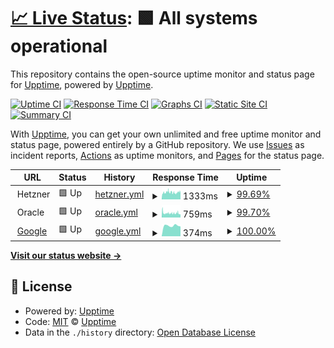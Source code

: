# [📈 Live Status](https://stephanschorer.github.io/upptime/): <!--live status--> **🟩 All systems operational**

This repository contains the open-source uptime monitor and status page for [Upptime](https://upptime.js.org), powered by [Upptime](https://github.com/upptime/upptime).

[![Uptime CI](https://github.com/stiefel1234eu/upptime/workflows/Uptime%20CI/badge.svg)](https://github.com/stiefel1234eu/upptime/actions?query=workflow%3A%22Uptime+CI%22)
[![Response Time CI](https://github.com/stiefel1234eu/upptime/workflows/Response%20Time%20CI/badge.svg)](https://github.com/stiefel1234eu/upptime/actions?query=workflow%3A%22Response+Time+CI%22)
[![Graphs CI](https://github.com/stiefel1234eu/upptime/workflows/Graphs%20CI/badge.svg)](https://github.com/stiefel1234eu/upptime/actions?query=workflow%3A%22Graphs+CI%22)
[![Static Site CI](https://github.com/stiefel1234eu/upptime/workflows/Static%20Site%20CI/badge.svg)](https://github.com/stiefel1234eu/upptime/actions?query=workflow%3A%22Static+Site+CI%22)
[![Summary CI](https://github.com/stiefel1234eu/upptime/workflows/Summary%20CI/badge.svg)](https://github.com/stiefel1234eu/upptime/actions?query=workflow%3A%22Summary+CI%22)

With [Upptime](https://upptime.js.org), you can get your own unlimited and free uptime monitor and status page, powered entirely by a GitHub repository. We use [Issues](https://github.com/upptime/upptime/issues) as incident reports, [Actions](https://github.com/stiefel1234eu/upptime/actions) as uptime monitors, and [Pages](https://upptime.github.io/upptime) for the status page.

<!--start: status pages-->
<!-- This summary is generated by Upptime (https://github.com/upptime/upptime) -->
<!-- Do not edit this manually, your changes will be overwritten -->
<!-- prettier-ignore -->
| URL | Status | History | Response Time | Uptime |
| --- | ------ | ------- | ------------- | ------ |
| <img alt="" src="https://icons.duckduckgo.com/ip3/null.ico" height="13"> Hetzner | 🟩 Up | [hetzner.yml](https://github.com/stephanschorer/upptime/commits/HEAD/history/hetzner.yml) | <details><summary><img alt="Response time graph" src="./graphs/hetzner/response-time-week.png" height="20"> 1333ms</summary><br><a href="https://stephanschorer.github.io/upptime/history/hetzner"><img alt="Response time 1312" src="https://img.shields.io/endpoint?url=https%3A%2F%2Fraw.githubusercontent.com%2Fstephanschorer%2Fupptime%2FHEAD%2Fapi%2Fhetzner%2Fresponse-time.json"></a><br><a href="https://stephanschorer.github.io/upptime/history/hetzner"><img alt="24-hour response time 1396" src="https://img.shields.io/endpoint?url=https%3A%2F%2Fraw.githubusercontent.com%2Fstephanschorer%2Fupptime%2FHEAD%2Fapi%2Fhetzner%2Fresponse-time-day.json"></a><br><a href="https://stephanschorer.github.io/upptime/history/hetzner"><img alt="7-day response time 1333" src="https://img.shields.io/endpoint?url=https%3A%2F%2Fraw.githubusercontent.com%2Fstephanschorer%2Fupptime%2FHEAD%2Fapi%2Fhetzner%2Fresponse-time-week.json"></a><br><a href="https://stephanschorer.github.io/upptime/history/hetzner"><img alt="30-day response time 1481" src="https://img.shields.io/endpoint?url=https%3A%2F%2Fraw.githubusercontent.com%2Fstephanschorer%2Fupptime%2FHEAD%2Fapi%2Fhetzner%2Fresponse-time-month.json"></a><br><a href="https://stephanschorer.github.io/upptime/history/hetzner"><img alt="1-year response time 1488" src="https://img.shields.io/endpoint?url=https%3A%2F%2Fraw.githubusercontent.com%2Fstephanschorer%2Fupptime%2FHEAD%2Fapi%2Fhetzner%2Fresponse-time-year.json"></a></details> | <details><summary><a href="https://stephanschorer.github.io/upptime/history/hetzner">99.69%</a></summary><a href="https://stephanschorer.github.io/upptime/history/hetzner"><img alt="All-time uptime 99.22%" src="https://img.shields.io/endpoint?url=https%3A%2F%2Fraw.githubusercontent.com%2Fstephanschorer%2Fupptime%2FHEAD%2Fapi%2Fhetzner%2Fuptime.json"></a><br><a href="https://stephanschorer.github.io/upptime/history/hetzner"><img alt="24-hour uptime 99.04%" src="https://img.shields.io/endpoint?url=https%3A%2F%2Fraw.githubusercontent.com%2Fstephanschorer%2Fupptime%2FHEAD%2Fapi%2Fhetzner%2Fuptime-day.json"></a><br><a href="https://stephanschorer.github.io/upptime/history/hetzner"><img alt="7-day uptime 99.69%" src="https://img.shields.io/endpoint?url=https%3A%2F%2Fraw.githubusercontent.com%2Fstephanschorer%2Fupptime%2FHEAD%2Fapi%2Fhetzner%2Fuptime-week.json"></a><br><a href="https://stephanschorer.github.io/upptime/history/hetzner"><img alt="30-day uptime 99.15%" src="https://img.shields.io/endpoint?url=https%3A%2F%2Fraw.githubusercontent.com%2Fstephanschorer%2Fupptime%2FHEAD%2Fapi%2Fhetzner%2Fuptime-month.json"></a><br><a href="https://stephanschorer.github.io/upptime/history/hetzner"><img alt="1-year uptime 98.68%" src="https://img.shields.io/endpoint?url=https%3A%2F%2Fraw.githubusercontent.com%2Fstephanschorer%2Fupptime%2FHEAD%2Fapi%2Fhetzner%2Fuptime-year.json"></a></details>
| <img alt="" src="https://icons.duckduckgo.com/ip3/null.ico" height="13"> Oracle | 🟩 Up | [oracle.yml](https://github.com/stephanschorer/upptime/commits/HEAD/history/oracle.yml) | <details><summary><img alt="Response time graph" src="./graphs/oracle/response-time-week.png" height="20"> 759ms</summary><br><a href="https://stephanschorer.github.io/upptime/history/oracle"><img alt="Response time 800" src="https://img.shields.io/endpoint?url=https%3A%2F%2Fraw.githubusercontent.com%2Fstephanschorer%2Fupptime%2FHEAD%2Fapi%2Foracle%2Fresponse-time.json"></a><br><a href="https://stephanschorer.github.io/upptime/history/oracle"><img alt="24-hour response time 618" src="https://img.shields.io/endpoint?url=https%3A%2F%2Fraw.githubusercontent.com%2Fstephanschorer%2Fupptime%2FHEAD%2Fapi%2Foracle%2Fresponse-time-day.json"></a><br><a href="https://stephanschorer.github.io/upptime/history/oracle"><img alt="7-day response time 759" src="https://img.shields.io/endpoint?url=https%3A%2F%2Fraw.githubusercontent.com%2Fstephanschorer%2Fupptime%2FHEAD%2Fapi%2Foracle%2Fresponse-time-week.json"></a><br><a href="https://stephanschorer.github.io/upptime/history/oracle"><img alt="30-day response time 888" src="https://img.shields.io/endpoint?url=https%3A%2F%2Fraw.githubusercontent.com%2Fstephanschorer%2Fupptime%2FHEAD%2Fapi%2Foracle%2Fresponse-time-month.json"></a><br><a href="https://stephanschorer.github.io/upptime/history/oracle"><img alt="1-year response time 925" src="https://img.shields.io/endpoint?url=https%3A%2F%2Fraw.githubusercontent.com%2Fstephanschorer%2Fupptime%2FHEAD%2Fapi%2Foracle%2Fresponse-time-year.json"></a></details> | <details><summary><a href="https://stephanschorer.github.io/upptime/history/oracle">99.70%</a></summary><a href="https://stephanschorer.github.io/upptime/history/oracle"><img alt="All-time uptime 80.78%" src="https://img.shields.io/endpoint?url=https%3A%2F%2Fraw.githubusercontent.com%2Fstephanschorer%2Fupptime%2FHEAD%2Fapi%2Foracle%2Fuptime.json"></a><br><a href="https://stephanschorer.github.io/upptime/history/oracle"><img alt="24-hour uptime 99.07%" src="https://img.shields.io/endpoint?url=https%3A%2F%2Fraw.githubusercontent.com%2Fstephanschorer%2Fupptime%2FHEAD%2Fapi%2Foracle%2Fuptime-day.json"></a><br><a href="https://stephanschorer.github.io/upptime/history/oracle"><img alt="7-day uptime 99.70%" src="https://img.shields.io/endpoint?url=https%3A%2F%2Fraw.githubusercontent.com%2Fstephanschorer%2Fupptime%2FHEAD%2Fapi%2Foracle%2Fuptime-week.json"></a><br><a href="https://stephanschorer.github.io/upptime/history/oracle"><img alt="30-day uptime 99.17%" src="https://img.shields.io/endpoint?url=https%3A%2F%2Fraw.githubusercontent.com%2Fstephanschorer%2Fupptime%2FHEAD%2Fapi%2Foracle%2Fuptime-month.json"></a><br><a href="https://stephanschorer.github.io/upptime/history/oracle"><img alt="1-year uptime 67.51%" src="https://img.shields.io/endpoint?url=https%3A%2F%2Fraw.githubusercontent.com%2Fstephanschorer%2Fupptime%2FHEAD%2Fapi%2Foracle%2Fuptime-year.json"></a></details>
| <img alt="" src="https://icons.duckduckgo.com/ip3/google.de.ico" height="13"> [Google](https://google.de) | 🟩 Up | [google.yml](https://github.com/stephanschorer/upptime/commits/HEAD/history/google.yml) | <details><summary><img alt="Response time graph" src="./graphs/google/response-time-week.png" height="20"> 374ms</summary><br><a href="https://stephanschorer.github.io/upptime/history/google"><img alt="Response time 339" src="https://img.shields.io/endpoint?url=https%3A%2F%2Fraw.githubusercontent.com%2Fstephanschorer%2Fupptime%2FHEAD%2Fapi%2Fgoogle%2Fresponse-time.json"></a><br><a href="https://stephanschorer.github.io/upptime/history/google"><img alt="24-hour response time 347" src="https://img.shields.io/endpoint?url=https%3A%2F%2Fraw.githubusercontent.com%2Fstephanschorer%2Fupptime%2FHEAD%2Fapi%2Fgoogle%2Fresponse-time-day.json"></a><br><a href="https://stephanschorer.github.io/upptime/history/google"><img alt="7-day response time 374" src="https://img.shields.io/endpoint?url=https%3A%2F%2Fraw.githubusercontent.com%2Fstephanschorer%2Fupptime%2FHEAD%2Fapi%2Fgoogle%2Fresponse-time-week.json"></a><br><a href="https://stephanschorer.github.io/upptime/history/google"><img alt="30-day response time 351" src="https://img.shields.io/endpoint?url=https%3A%2F%2Fraw.githubusercontent.com%2Fstephanschorer%2Fupptime%2FHEAD%2Fapi%2Fgoogle%2Fresponse-time-month.json"></a><br><a href="https://stephanschorer.github.io/upptime/history/google"><img alt="1-year response time 326" src="https://img.shields.io/endpoint?url=https%3A%2F%2Fraw.githubusercontent.com%2Fstephanschorer%2Fupptime%2FHEAD%2Fapi%2Fgoogle%2Fresponse-time-year.json"></a></details> | <details><summary><a href="https://stephanschorer.github.io/upptime/history/google">100.00%</a></summary><a href="https://stephanschorer.github.io/upptime/history/google"><img alt="All-time uptime 99.99%" src="https://img.shields.io/endpoint?url=https%3A%2F%2Fraw.githubusercontent.com%2Fstephanschorer%2Fupptime%2FHEAD%2Fapi%2Fgoogle%2Fuptime.json"></a><br><a href="https://stephanschorer.github.io/upptime/history/google"><img alt="24-hour uptime 100.00%" src="https://img.shields.io/endpoint?url=https%3A%2F%2Fraw.githubusercontent.com%2Fstephanschorer%2Fupptime%2FHEAD%2Fapi%2Fgoogle%2Fuptime-day.json"></a><br><a href="https://stephanschorer.github.io/upptime/history/google"><img alt="7-day uptime 100.00%" src="https://img.shields.io/endpoint?url=https%3A%2F%2Fraw.githubusercontent.com%2Fstephanschorer%2Fupptime%2FHEAD%2Fapi%2Fgoogle%2Fuptime-week.json"></a><br><a href="https://stephanschorer.github.io/upptime/history/google"><img alt="30-day uptime 99.96%" src="https://img.shields.io/endpoint?url=https%3A%2F%2Fraw.githubusercontent.com%2Fstephanschorer%2Fupptime%2FHEAD%2Fapi%2Fgoogle%2Fuptime-month.json"></a><br><a href="https://stephanschorer.github.io/upptime/history/google"><img alt="1-year uptime 99.99%" src="https://img.shields.io/endpoint?url=https%3A%2F%2Fraw.githubusercontent.com%2Fstephanschorer%2Fupptime%2FHEAD%2Fapi%2Fgoogle%2Fuptime-year.json"></a></details>

<!--end: status pages-->

[**Visit our status website →**](https://upptime.github.io/upptime)

## 📄 License

- Powered by: [Upptime](https://github.com/upptime/upptime)
- Code: [MIT](./LICENSE) © [Upptime](https://upptime.js.org)
- Data in the `./history` directory: [Open Database License](https://opendatacommons.org/licenses/odbl/1-0/)
